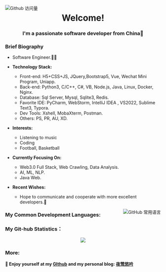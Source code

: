 <!-- Github 访问量 -->
<p align="canter"> 
<img align="left" src="https://komarev.com/ghpvc/?username=payiz-asj&color=blue&style=flat&label=PROFILE+VISITORS" alt="Github 访问量" /> 
</p>
<!-- 标题部分 -->

<h1 align="center">Welcome!</h1>
<h3 align="center">I'm a passionate software developer from China💖</h3>

<!-- 个人介绍 -->

### Brief Biography

- Software Engineer.👨‍💻

- **Technology Stack:**

  - Front-end: H5+CSS+JS, JQuery,Bootstrap5, Vue, Wechat Mini Program, Uniapp.
  - Back-end:  Python3, C/C++, C#, VB, Node.js, Java, Linux, Docker, Nginx.
  - Database: Sql Server, Mysql, Sqlite3, Redis.
  - Favorite IDE: PyCharm, WebStorm, IntelliJ IDEA , VS2022, Sublime Text3, Typora.
  - Dev Tools: Xshell, MobaXterm, Postman.
  - Others: PS, PR, AU, XD.
  

- **Interests:**
  - Listening to music
  - Coding
  - Football, Basketball

- **Currently Focusing On:**

  - Web3.0 Full Stack, Web Crawling,  Data Analysis.
  - AI, ML, NLP.
  - Java Web.
  
- **Recent Wishes:**
  - Hope to communicate and cooperate with more excellent developers.🤝
  
<!-- - ![#f03c15](https://placehold.it/15/f03c15/000000?text=+) `#f03c15` -->
<!-- GitHub 常用语言 -->
<a href="#">
  <img align="right" src="https://github-readme-stats.vercel.app/api/top-langs/?username=payiz-asj&hide_title=1&hide=kotlin&theme=buefy&line_height=27&layout=compact" alt="GitHub 常用语言"/>
</a>

### My Common Development Languages:



### My Git-hub Statistics：

<p align="center">
<img align="center" src="https://github-readme-stats.vercel.app/api?username=payiz-asj&hide_title=ture&hide=issues&show_icons=true&count_private=true&include_all_commits=true&line_height=21&theme=flag-india" />
</p>


<!-- 后记 -->
### More:

**💬 Enjoy yourself at my [GIthub](https://github.com/payiz-asj) and my personal blog: [夜莺悠吟](https://yeying.tech)** 

